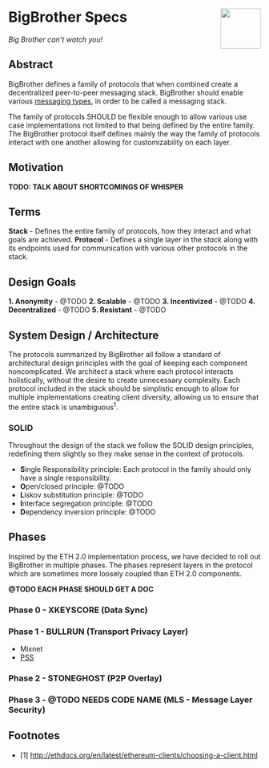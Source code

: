 # BigBrother Specs <img align="right" src="https://thegraphicsfairy.com/wp-content/uploads/2013/10/Free-Public-Domain-Watching-Eye-Image-GraphicsFairy.jpg" height="80px" />

*Big Brother can't watch you!*

## Abstract

BigBrother defines a family of protocols that when combined create a decentralized peer-to-peer messaging stack. BigBrother should enable various [messaging types](message-types.md), in order to be called a messaging stack.

The family of protocols SHOULD be flexible enough to allow various use case implementations not limited to that being defined by the entire family. The BigBrother protocol itself defines mainly the way the family of protocols interact with one another allowing for customizability on each layer.

## Motivation

**TODO: TALK ABOUT SHORTCOMINGS OF WHISPER**

## Terms
 **Stack** - Defines the entire family of protocols, how they interact and what goals are achieved.
 **Protocol** - Defines a single layer in the *stack* along with its endpoints used for communication with various other protocols in the stack.

## Design Goals

**1. Anonymity** - @TODO
**2. Scalable** - @TODO
**3. Incentivized** - @TODO
**4. Decentralized** - @TODO
**5. Resistant** - @TODO

## System Design / Architecture

The protocols summarized by BigBrother all follow a standard of architectural design principles with the goal of keeping each component noncomplicated. We architect a stack where each protocol interacts holistically, without the desire to create unnecessary complexity. Each protocol included in the stack should be simplistic enough to allow for multiple implementations creating client diversity, allowing us to ensure that the entire stack is unambiguous<sup>1</sup>.

### SOLID

Throughout the design of the stack we follow the SOLID design principles, redefining them slightly so they make sense in the context of protocols.

 - **S**ingle Responsibility principle: Each protocol in the family should only have a single responsibility.
 - **O**pen/closed principle: @TODO
 - **L**iskov substitution principle: @TODO
 - **I**nterface segregation principle: @TODO
 - **D**ependency inversion principle: @TODO
 
## Phases

Inspired by the ETH 2.0 implementation process, we have decided to roll out BigBrother in multiple phases. The phases represent layers in the protocol which are sometimes more loosely coupled than ETH 2.0 components.

**@TODO EACH PHASE SHOULD GET A DOC**

### Phase 0 - XKEYSCORE (Data Sync)

### Phase 1 - BULLRUN (Transport Privacy Layer)

 - Mixnet
 - [PSS](https://gist.github.com/zelig/d52dab6a4509125f842bbd0dce1e9440)

### Phase 2 - STONEGHOST (P2P Overlay)

### Phase 3 - @TODO NEEDS CODE NAME (MLS - Message Layer Security)

## Footnotes

- [1] http://ethdocs.org/en/latest/ethereum-clients/choosing-a-client.html
